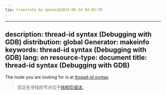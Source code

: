 ```yaml
---
tip: translate by openai@2023-06-24 04:02:59
...
```

---
description: thread-id syntax (Debugging with GDB)
distribution: global
Generator: makeinfo
keywords: thread-id syntax (Debugging with GDB)
lang: en
resource-type: document
title: thread-id syntax (Debugging with GDB)
---

The node you are looking for is at [thread-id syntax](Packets.html#thread_002did-syntax).

> 您正在寻找的节点位于[线程ID语法](Packets.html#thread_002did-syntax)。
